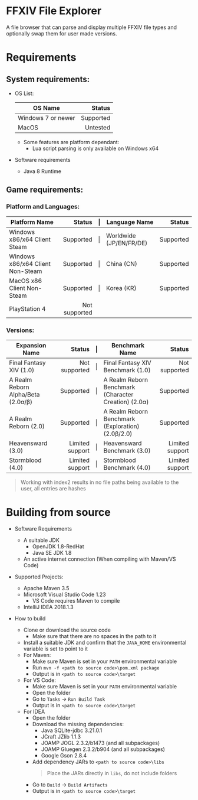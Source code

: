 FFXIV File Explorer  
===================  

A file browser that can parse and display multiple FFXIV file types and optionally swap them for user made versions.  



Requirements  
===================  

##  System requirements:  

* OS List:

    | OS Name                                        | Status    |  
    |------------------------------------------------|----------:|  
    | Windows 7 or newer                             | Supported |  
    | MacOS                                          |  Untested |  

    * Some features are platform dependant:  
        * Lua script parsing is only available on Windows x64  

* Software requirements  
    * Java 8 Runtime  


## Game requirements:  
### Platform and Languages:  

| Platform Name                    | Status        | \| | Language Name           | Status    |  
|----------------------------------|--------------:|----|-------------------------|----------:|  
| Windows x86/x64 Client Steam     |     Supported | \| | Worldwide (JP/EN/FR/DE) | Supported |  
| Windows x86/x64 Client Non-Steam |     Supported | \| | China (CN)              | Supported |  
| MacOS x86 Client Non-Steam       |     Supported | \| | Korea (KR)              | Supported |  
| PlayStation 4                    | Not supported |  

### Versions:  

| Expansion Name                     | Status          | \| | Benchmark Name                                       | Status          |  
|------------------------------------|----------------:|----|------------------------------------------------------|----------------:|  
| Final Fantasy XIV (1.0)            |   Not supported | \| | Final Fantasy XIV Benchmark (1.0)                    |   Not supported |  
| A Realm Reborn Alpha/Beta (2.0α/β) |       Supported | \| | A Realm Reborn Benchmark (Character Creation) (2.0α) |       Supported |  
| A Realm Reborn (2.0)               |       Supported | \| | A Realm Reborn Benchmark (Exploration) (2.0β/2.0)    |       Supported |  
| Heavensward (3.0)                  | Limited support | \| | Heavensward Benchmark (3.0)                          | Limited support |  
| Stormblood (4.0)                   | Limited support | \| | Stormblood Benchmark (4.0)                           | Limited support |  

> Working with index2 results in no file paths being available to the user, all entries are hashes


Building from source
===================  

* Software Requirements
    * A suitable JDK
        * OpenJDK 1.8-RedHat
        * Java SE JDK 1.8
    * An active internet connection (When compiling with Maven/VS Code)

* Supported Projects:
    * Apache Maven 3.5
    * Microsoft Visual Studio Code 1.23
        * VS Code requires Maven to compile
    * IntelliJ IDEA 2018.1.3


* How to build
    * Clone or download the source code
        * Make sure that there are no spaces in the path to it
    * Install a suitable JDK and confirm that the `JAVA_HOME` environmental variable is set to point to it
    * For Maven:
        * Make sure Maven is set in your `PATH` environmental variable
        * Run `mvn -f <path to source code>\pom.xml package`
        * Output is in `<path to source code>\target`
    * For VS Code:
        * Make sure Maven is set in your `PATH` environmental variable
        * Open the folder
        * Go to `Tasks` → `Run Build Task`
        * Output is in `<path to source code>\target`
    * For IDEA
        * Open the folder
        * Download the missing dependencies:
            * Java SQLite-jdbc 3.21.0.1
            * JCraft JZlib 1.1.3
            * JOAMP JOGL 2.3.2/b1473 (and all subpackages)
            * JOAMP Gluegen 2.3.2/b904 (and all subpackages)
            * Google Gson 2.8.4
        * Add dependency JARs to `<path to source code>\libs`
            > Place the JARs directly in `libs`, do not include folders
        * Go to `Build` → `Build Artifacts`
        * Output is in `<path to source code>\target`

